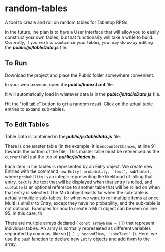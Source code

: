# random-tables
A tool to create and roll on random tables for Tabletop RPGs

In the future, the plan is to have a User Interface that will allow you to easily construct your own tables, but that functionality will take a while to build.  
Currently, if you wish to customize your tables, you may do so by editing the ***public/js/tableData.js*** file.

## To Run

Download the project and place the Public folder somewhere convenient.

In your web browser, open the **public/index.html** file.

It will automatically load in whatever data is in the ***pubic/js/tableData.js*** file.

Hit the "roll table" button to get a random result.  Click on the actual table entries to expand sub-tables.

## To Edit Tables

Table Data is contained in the ***public/js/tableData.js*** file.  

There is one master table (in the example, it is `encounterChances`, at line 91 towards the bottom of the file).  This master table must be referenced as the `currentTable` at the top of ***public/js/index.js***. 

Each item in the tables is represented by an Entry object.  We create new Entries with the command `new Entry( probability, 'text', subTable)`, where `probability` is an integer representing the likelihood of rolling that entry, `text` is the text that will be displayed when that entry is rolled, and `subTable` is an optional reference to another table that will be rolled on when that entry is selected.
The Multi object exists for when the sub-table is actually multiple sub-tables, for when we want to roll multiple items at once.  Multi is similar to Entry, except they have no probability, and the sub-table is not optional.  Examples for how to create a Multi object can be seen on line 95.  In this case, th

There are multiple arrays declared ( `const arrayName = []`) that represent individual tables. An array is normally represented as different variables separated by commas, like so (`[ 1 , secondItem, 'someText' ]`).  Here, we use the `push` function to declare new `Entry` objects and add them to the array.
